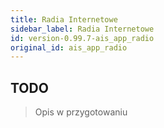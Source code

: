 ```yaml
---
title: Radia Internetowe
sidebar_label: Radia Internetowe
id: version-0.99.7-ais_app_radio
original_id: ais_app_radio
---
```


## TODO

> Opis w przygotowaniu
